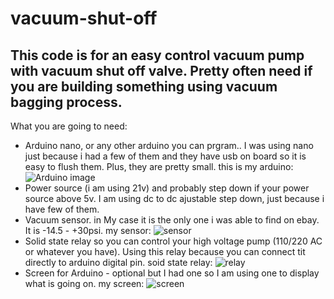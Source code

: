 # vacuum-shut-off

## This code is for an easy control vacuum pump with vacuum shut off valve. Pretty often need if you are building something using vacuum bagging process.

What you are going to need:
- Arduino nano, or any other arduino you can prgram.. I was using nano just because i had a few of them and they have usb on board so it is easy to flush them. Plus, they are pretty small.
this is my arduino: ![Arduino image](/images/arduino.png)
- Power source (i am using 21v) and probably step down if your power source above 5v. I am using dc to dc ajustable step down, just because i have few of them.
- Vacuum sensor. in My case it is the only one i was able to find on ebay. It is -14.5 - +30psi.
my sensor: ![sensor](/images/sensor.png)
- Solid state relay so you can control your high voltage pump (110/220 AC or whatever you have). Using this relay because you can connect tit directly to arduino digital pin.
soid state relay: ![relay](/images/relay.png)
- Screen for Arduino - optional but I had one so I am using one to display what is going on.
my screen: ![screen](/images/screen.png)
